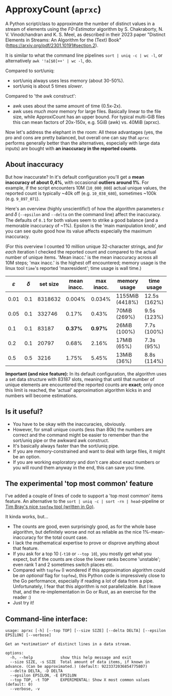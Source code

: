 # ApproxyCount (`aprxc`)

A Python script/class to approximate the number of distinct values in a stream
of elements using the *F0-Estimator* algorithm by S. Chakraborty, N. V.
Vinodchandran and K. S. Meel, as described in their 2023 paper "Distinct
Elements in Streams: An Algorithm for the (Text) Book"
(https://arxiv.org/pdf/2301.10191#section.2).

It is similar to what the command line pipelines `sort | uniq -c | wc -l`, or
alternatively `awk '!a[$0]++' | wc -l`, do.

Compared to sort/uniq:

- sort/uniq always uses less memory (about 30-50%).
- sort/uniq is about 5 times *slower*.

Compared to 'the awk construct':

- awk uses about the same amount of time (0.5x-2x).
- awk uses *much more* memory for large files. Basically linear to the file
    size, while ApproxiCount has an upper bound. For typical multi-GiB files
    this can mean factors of 20x-150x, e.g. 5GiB (awk) vs. 40MiB (aprxc).

Now let's address the elephant in the room: All these advantages (yes, the pro
and cons are pretty balanced, but overall one can say that `aprxc` performs
generally better than the alternatives, especially with large data inputs) are
bought with **an inaccuracy in the reported counts**.

## About inaccuracy

But how inaccurate? In it's default configuration you'll get a **mean inaccuracy
of about 0,4%**, with occasional **outliers around 1%**. For example, if the
script encounters 10M (`10_000_000`) actual unique values, the reported count is
typically ~40k off (e.g. `10_038_680`), sometimes ~100k (e.g. `9_897_071`).

Here's an overview (highly unscientific!) of how the algorithm parameters 𝜀 and
𝛿 (`--epsilon` and `--delta` on the command line) affect the inaccuracy. The
defaults of `0.1` for both values seem to strike a good balance (and a memorable
inaccuracy of ~1%). Epsilon is the 'main manipulation knob', and you can see
quite good how its value affects especially the maximum inaccuracy.

(For this overview I counted 10 million unique 32-character strings, and _for
each_ iteration I checked the reported count and compared to the actual number
of unique items. 'Mean inacc.' is the mean inaccuracy across all 10M steps;
'max inacc.' is the highest off encountered; memory usage is the linux tool
`time`'s reported 'maxresident'; time usage is wall time.)

|   𝜀  |  𝛿  | set size | mean inacc. | max inacc.  |   memory usage  |  time usage  |
| ---- | --- | -------- | ----------- | ----------- | --------------- | ------------ |
| 0.01 | 0.1 |  8318632 |     0.004%  |     0.034%  | 1155MiB (4418%) | 12.5s (162%) |
| 0.05 | 0.1 |   332746 |     0.17%   |     0.43%   |   70MiB  (269%) |  9.5s (123%) |
| 0.1  | 0.1 |    83187 |   __0.37%__ |   __0.97%__ |   26MiB  (100%) |  7.7s (100%) |
| 0.2  | 0.1 |    20797 |     0.68%   |     2.16%   |   17MiB   (65%) |  7.3s  (95%) |
| 0.5  | 0.5 |     3216 |     1.75%   |     5.45%   |   13MiB   (36%) |  8.8s (114%) |

**Important (and nice feature):** In its default configuration, the algorithm
uses a set data structure with 83187 slots, meaning that until that number of
unique elements are encountered the reported counts are **exact**; only once
this limit is reached, the 'actual' approximation algorithm kicks in and numbers
will become estimations.

## Is it useful?

- You have to be okay with the inaccuracies, obviously.
- However, for small unique counts (less than 80k) the numbers are correct and
  the command might be easier to remember than the sort/uniq pipe or the awkward
  awk construct.
- It's basically always faster than the sort/uniq pipe.
- If you are memory-constrained and want to deal with large files, it might be
  an option.
- If you are working exploratory and don't care about exact numbers or you will
  round them anyway in the end, this can save you time.

## The experimental 'top most common' feature

I've added a couple of lines of code to support a 'top most common' items
feature. An alternative to the `sort | uniq -c | sort -rn | head`-pipeline or
[Tim Bray's nice `topfew` tool (written in
Go)](https://github.com/timbray/topfew/).

It kinda works, but…

- The counts are good, even surprisingly good, as for the whole base algorithm,
  but definitely worse and not as reliable as the nice 1%-mean-inaccuracy for
  the total count case.
- I lack the mathematical expertise to prove or disprove anything about that
  feature.
- If you ask for a top 10 (`-t10` or `--top 10`), you mostly get what you
  expect, but if the counts are close the lower ranks become 'unstable'; even
  rank 1 and 2 sometimes switch places etc.
- Compared with `topfew` (I wondered if this approximation algorithm could be
  _an optional_ flag for `topfew`), this Python code is impressively close to
  the Go performance, especially if reading a lot of data from a pipe.
  Unfortunately, I fear that this algorithm is not parallelizable. But I leave
  that, and the re-implementation in Go or Rust, as an exercise for the reader
  :)
- Just try it!

## Command-line interface:

```shell
usage: aprxc [-h] [--top TOP] [--size SIZE] [--delta DELTA] [--epsilon EPSILON] [--verbose]

Get an *estimation* of distinct lines in a data stream.

options:
  -h, --help            show this help message and exit
  --size SIZE, -s SIZE  Total amount of data items, if known in advance. (Can be approximated.) (default: 9223372036854775807)
  --delta DELTA, -D DELTA
  --epsilon EPSILON, -E EPSILON
  --top TOP, -t TOP     EXPERIMENTAL: Show X most common values (default: 0)
  --verbose, -v
```
